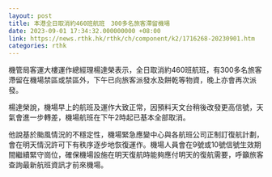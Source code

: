 ```yaml
---
layout: post
title: 本港全日取消約460班航班　300多名旅客滯留機場
date: 2023-09-01 17:34:32.000000000 +08:00
link: https://news.rthk.hk/rthk/ch/component/k2/1716268-20230901.htm
categories: rthk
---
```


機管局客運大樓運作總經理楊達榮表示，全日取消約460班航班，有300多名旅客滯留在機場禁區或禁區外，下午已向旅客派發水及餅乾等物資，晚上亦會再次派發。

楊達榮說，機場早上的航班及運作大致正常，因預料天文台稍後改發更高信號，天氣會進一步轉差，機場航班在下午2時起已基本全部取消。

他說基於颱風情況的不穩定性，機場緊急應變中心與各航班公司正制訂復航計劃，會在明天情況許可下有秩序逐步地恢復運作。機場人員會在9號或10號信號生效期間繼續緊守崗位，確保機場設施在明天復航時能夠應付明天的復航需要，呼籲旅客查詢最新航班資訊才前來機場。
